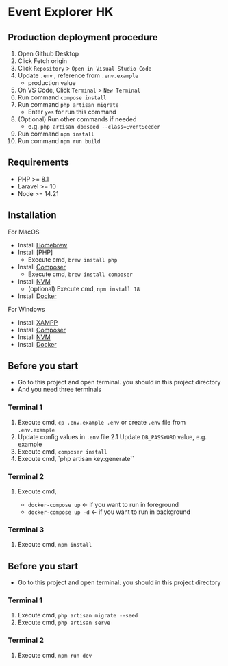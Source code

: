 # Event Explorer HK

## Production deployment procedure
1. Open Github Desktop
2. Click Fetch origin
3. Click `Repository` > `Open in Visual Studio Code `
4. Update `.env` , reference from `.env.example`
    - production value
5. On VS Code, Click `Terminal` > `New Terminal`
6. Run command `compose install`
7. Run command `php artisan migrate`
    - Enter `yes` for run this command
8. (Optional) Run other commands if needed
    - e.g. `php artisan db:seed --class=EventSeeder`
9. Run command `npm install`
10. Run command `npm run build`

## Requirements

-   PHP >= 8.1
-   Laravel >= 10
-   Node >= 14.21

## Installation

For MacOS

-   Install [Homebrew](https://brew.sh/)
-   Install [PHP]
    -   Execute cmd, `brew install php`
-   Install [Composer](https://getcomposer.org/)
    -   Execute cmd, `brew install composer`
-   Install [NVM](https://github.com/nvm-sh/nvm)
    -   (optional) Execute cmd, `npm install 18`
-   Install [Docker](https://docs.docker.com/desktop/install/mac-install/)

For Windows

-   Install [XAMPP](https://www.apachefriends.org/)
-   Install [Composer](https://getcomposer.org/)
-   Install [NVM](https://github.com/coreybutler/nvm-windows)
-   Install [Docker](https://docs.docker.com/desktop/install/windows-install/)

## Before you start

-   Go to this project and open terminal. you should in this project directory
-   And you need three terminals

### Terminal 1

1. Execute cmd, `cp .env.example .env` or create `.env` file from `.env.example`
2. Update config values in `.env` file
   2.1 Update `DB_PASSWORD` value, e.g. example
3. Execute cmd, `composer install`
4. Execute cmd, `php artisan key:generate``

### Terminal 2

1. Execute cmd,

    - `docker-compose up` <- if you want to run in foreground
    - `docker-compose up -d` <- if you want to run in background

### Terminal 3

1. Execute cmd, `npm install`

## Before you start

-   Go to this project and open terminal. you should in this project directory

### Terminal 1

1. Execute cmd, `php artisan migrate --seed`
2. Execute cmd, `php artisan serve`

### Terminal 2

1. Execute cmd, `npm run dev`